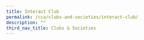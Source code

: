 ```yaml
---
title: Interact Club
permalink: /cca/clubs-and-societies/interact-club/
description: ""
third_nav_title: Clubs & Societies
---
```

